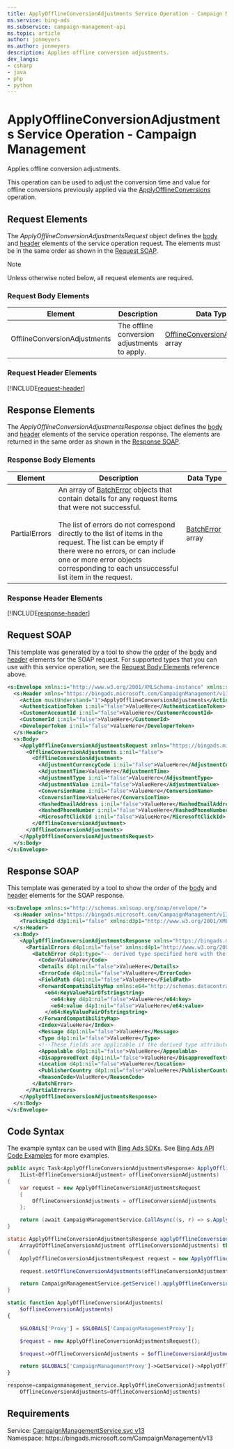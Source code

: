 ```yaml
---
title: ApplyOfflineConversionAdjustments Service Operation - Campaign Management
ms.service: bing-ads
ms.subservice: campaign-management-api
ms.topic: article
author: jonmeyers
ms.author: jonmeyers
description: Applies offline conversion adjustments.
dev_langs: 
- csharp
- java
- php
- python
---
```

# ApplyOfflineConversionAdjustments Service Operation - Campaign Management
Applies offline conversion adjustments.  

This operation can be used to adjust the conversion time and value for offline conversions previously applied via the [ApplyOfflineConversions](applyofflineconversions.md) operation. 

## <a name="request"></a>Request Elements
The *ApplyOfflineConversionAdjustmentsRequest* object defines the [body](#request-body) and [header](#request-header) elements of the service operation request. The elements must be in the same order as shown in the [Request SOAP](#request-soap). 

> [!NOTE]
> Unless otherwise noted below, all request elements are required.

### <a name="request-body"></a>Request Body Elements

|Element|Description|Data Type|
|-----------|---------------|-------------|
|<a name="offlineconversionadjustments"></a>OfflineConversionAdjustments|The offline conversion adjustments to apply.|[OfflineConversionAdjustment](offlineconversionadjustment.md) array|

### <a name="request-header"></a>Request Header Elements
[!INCLUDE[request-header](./includes/request-header.md)]

## <a name="response"></a>Response Elements
The *ApplyOfflineConversionAdjustmentsResponse* object defines the [body](#response-body) and [header](#response-header) elements of the service operation response. The elements are returned in the same order as shown in the [Response SOAP](#response-soap).

### <a name="response-body"></a>Response Body Elements

|Element|Description|Data Type|
|-----------|---------------|-------------|
|<a name="partialerrors"></a>PartialErrors|An array of [BatchError](batcherror.md) objects that contain details for any request items that were not successful.<br/><br/>The list of errors do not correspond directly to the list of items in the request. The list can be empty if there were no errors, or can include one or more error objects corresponding to each unsuccessful list item in the request.|[BatchError](batcherror.md) array|

### <a name="response-header"></a>Response Header Elements
[!INCLUDE[response-header](./includes/response-header.md)]

## <a name="request-soap"></a>Request SOAP
This template was generated by a tool to show the [order](../guides/services-protocol.md#element-order) of the [body](#request-body) and [header](#request-header) elements for the SOAP request. For supported types that you can use with this service operation, see the [Request Body Elements](#request-body) reference above.

```xml
<s:Envelope xmlns:i="http://www.w3.org/2001/XMLSchema-instance" xmlns:s="http://schemas.xmlsoap.org/soap/envelope/">
  <s:Header xmlns="https://bingads.microsoft.com/CampaignManagement/v13">
    <Action mustUnderstand="1">ApplyOfflineConversionAdjustments</Action>
    <AuthenticationToken i:nil="false">ValueHere</AuthenticationToken>
    <CustomerAccountId i:nil="false">ValueHere</CustomerAccountId>
    <CustomerId i:nil="false">ValueHere</CustomerId>
    <DeveloperToken i:nil="false">ValueHere</DeveloperToken>
  </s:Header>
  <s:Body>
    <ApplyOfflineConversionAdjustmentsRequest xmlns="https://bingads.microsoft.com/CampaignManagement/v13">
      <OfflineConversionAdjustments i:nil="false">
        <OfflineConversionAdjustment>
          <AdjustmentCurrencyCode i:nil="false">ValueHere</AdjustmentCurrencyCode>
          <AdjustmentTime>ValueHere</AdjustmentTime>
          <AdjustmentType i:nil="false">ValueHere</AdjustmentType>
          <AdjustmentValue i:nil="false">ValueHere</AdjustmentValue>
          <ConversionName i:nil="false">ValueHere</ConversionName>
          <ConversionTime>ValueHere</ConversionTime>
          <HashedEmailAddress i:nil="false">ValueHere</HashedEmailAddress>
          <HashedPhoneNumber i:nil="false">ValueHere</HashedPhoneNumber>
          <MicrosoftClickId i:nil="false">ValueHere</MicrosoftClickId>
        </OfflineConversionAdjustment>
      </OfflineConversionAdjustments>
    </ApplyOfflineConversionAdjustmentsRequest>
  </s:Body>
</s:Envelope>
```

## <a name="response-soap"></a>Response SOAP
This template was generated by a tool to show the order of the [body](#response-body) and [header](#response-header) elements for the SOAP response.

```xml
<s:Envelope xmlns:s="http://schemas.xmlsoap.org/soap/envelope/">
  <s:Header xmlns="https://bingads.microsoft.com/CampaignManagement/v13">
    <TrackingId d3p1:nil="false" xmlns:d3p1="http://www.w3.org/2001/XMLSchema-instance">ValueHere</TrackingId>
  </s:Header>
  <s:Body>
    <ApplyOfflineConversionAdjustmentsResponse xmlns="https://bingads.microsoft.com/CampaignManagement/v13">
      <PartialErrors d4p1:nil="false" xmlns:d4p1="http://www.w3.org/2001/XMLSchema-instance">
        <BatchError d4p1:type="-- derived type specified here with the appropriate prefix --">
          <Code>ValueHere</Code>
          <Details d4p1:nil="false">ValueHere</Details>
          <ErrorCode d4p1:nil="false">ValueHere</ErrorCode>
          <FieldPath d4p1:nil="false">ValueHere</FieldPath>
          <ForwardCompatibilityMap xmlns:e64="http://schemas.datacontract.org/2004/07/System.Collections.Generic" d4p1:nil="false">
            <e64:KeyValuePairOfstringstring>
              <e64:key d4p1:nil="false">ValueHere</e64:key>
              <e64:value d4p1:nil="false">ValueHere</e64:value>
            </e64:KeyValuePairOfstringstring>
          </ForwardCompatibilityMap>
          <Index>ValueHere</Index>
          <Message d4p1:nil="false">ValueHere</Message>
          <Type d4p1:nil="false">ValueHere</Type>
          <!--These fields are applicable if the derived type attribute is set to EditorialError-->
          <Appealable d4p1:nil="false">ValueHere</Appealable>
          <DisapprovedText d4p1:nil="false">ValueHere</DisapprovedText>
          <Location d4p1:nil="false">ValueHere</Location>
          <PublisherCountry d4p1:nil="false">ValueHere</PublisherCountry>
          <ReasonCode>ValueHere</ReasonCode>
        </BatchError>
      </PartialErrors>
    </ApplyOfflineConversionAdjustmentsResponse>
  </s:Body>
</s:Envelope>
```

## <a name="example"></a>Code Syntax
The example syntax can be used with [Bing Ads SDKs](../guides/client-libraries.md). See [Bing Ads API Code Examples](../guides/code-examples.md) for more examples.
```csharp
public async Task<ApplyOfflineConversionAdjustmentsResponse> ApplyOfflineConversionAdjustmentsAsync(
	IList<OfflineConversionAdjustment> offlineConversionAdjustments)
{
	var request = new ApplyOfflineConversionAdjustmentsRequest
	{
		OfflineConversionAdjustments = offlineConversionAdjustments
	};

	return (await CampaignManagementService.CallAsync((s, r) => s.ApplyOfflineConversionAdjustmentsAsync(r), request));
}
```
```java
static ApplyOfflineConversionAdjustmentsResponse applyOfflineConversionAdjustments(
	ArrayOfOfflineConversionAdjustment offlineConversionAdjustments) throws RemoteException, Exception
{
	ApplyOfflineConversionAdjustmentsRequest request = new ApplyOfflineConversionAdjustmentsRequest();

	request.setOfflineConversionAdjustments(offlineConversionAdjustments);

	return CampaignManagementService.getService().applyOfflineConversionAdjustments(request);
}
```
```php
static function ApplyOfflineConversionAdjustments(
	$offlineConversionAdjustments)
{

	$GLOBALS['Proxy'] = $GLOBALS['CampaignManagementProxy'];

	$request = new ApplyOfflineConversionAdjustmentsRequest();

	$request->OfflineConversionAdjustments = $offlineConversionAdjustments;

	return $GLOBALS['CampaignManagementProxy']->GetService()->ApplyOfflineConversionAdjustments($request);
}
```
```python
response=campaignmanagement_service.ApplyOfflineConversionAdjustments(
	OfflineConversionAdjustments=OfflineConversionAdjustments)
```

## Requirements
Service: [CampaignManagementService.svc v13](https://campaign.api.bingads.microsoft.com/Api/Advertiser/CampaignManagement/v13/CampaignManagementService.svc)  
Namespace: https\://bingads.microsoft.com/CampaignManagement/v13  

